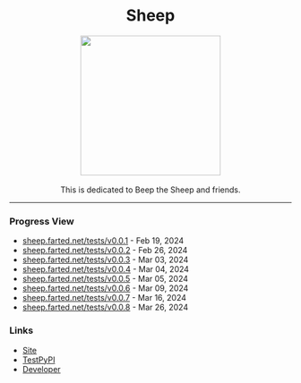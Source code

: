 <h1 align="center">Sheep</h1>
<p align="center">
  <img style="width:250px" src="https://github.com/AtlasL1/Sheep/assets/121162287/d3fa2b6e-8092-47ed-a8d9-5b72a26c8fbe"><br><br>
  This is dedicated to Beep the Sheep and friends.
</p>

___

### Progress View
- [sheep.farted.net/tests/v0.0.1](https://atlasl1.github.io/Sheep/tests/v0.0.1/) - Feb 19, 2024
- [sheep.farted.net/tests/v0.0.2](https://atlasl1.github.io/Sheep/tests/v0.0.2/) - Feb 26, 2024
- [sheep.farted.net/tests/v0.0.3](https://atlasl1.github.io/Sheep/tests/v0.0.3/) - Mar 03, 2024
- [sheep.farted.net/tests/v0.0.4](https://atlasl1.github.io/Sheep/tests/v0.0.4/) - Mar 04, 2024
- [sheep.farted.net/tests/v0.0.5](https://atlasl1.github.io/Sheep/tests/v0.0.5/) - Mar 05, 2024
- [sheep.farted.net/tests/v0.0.6](https://atlasl1.github.io/Sheep/tests/v0.0.6) - Mar 09, 2024
- [sheep.farted.net/tests/v0.0.7](https://atlasl1.github.io/Sheep/tests/v0.0.7) - Mar 16, 2024
- [sheep.farted.net/tests/v0.0.8](https://atlasl1.github.io/Sheep/tests/v0.0.8) - Mar 26, 2024

### Links
- [Site](https://sheep.farted.net)
- [TestPyPI](https://test.pypi.org/project/Sheep/)
- [Developer](https://atlas.is-not-a.dev)
